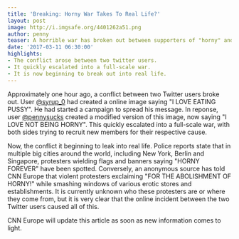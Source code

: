 ```yaml
---
title: 'Breaking: Horny War Takes To Real Life?'
layout: post
image: http://i.imgsafe.org/4401262a51.png
author: penny
teaser: A horrible war has broken out between supporters of "horny" and their opposites.
date: '2017-03-11 06:30:00'
highlights:
- The conflict arose between two twitter users.
- It quickly escalated into a full-scale war.
- It is now beginning to break out into real life.
---
```


Approximately one hour ago, a conflict between two Twitter users broke out. User [@syrup_0](http://twitter.com/syrup_0) had created a online image saying "I LOVE EATING PUSSY".  He had started a campaign to spread his message. In reponse, user [@pennysucks](http://twitter.com/pennysucks) created a modified version of this image, now saying "I LOVE NOT BEING HORNY". This quickly escalated into a full-scale war, with both sides trying to recruit new members for their respective cause.

Now, the conflict it beginning to leak into real life. Police reports state that in multiple big cities around the world, including New York, Berlin and Singapore, protesters wielding flags and banners saying "HORNY FOREVER" have been spotted. Conversely, an anonymous source has told CNN Europe that violent protesters exclaiming "FOR THE ABOLISHMENT OF HORNY!" while smashing windows of various erotic stores and establishments. It is currently unknown who these protesters are or where they come from, but it is very clear that the online incident between the two Twitter users caused all of this.

CNN Europe will update this article as soon as new information comes to light.